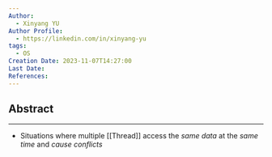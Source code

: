 ```yaml
---
Author:
  - Xinyang YU
Author Profile:
  - https://linkedin.com/in/xinyang-yu
tags:
  - OS
Creation Date: 2023-11-07T14:27:00
Last Date: 
References:
---
```

## Abstract
---
- Situations where multiple [[Thread]] access the *same data* at the *same time* and *cause conflicts*